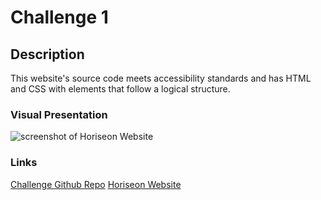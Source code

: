 # Challenge 1

## Description

This website's source code meets accessibility standards and has HTML and CSS with elements that follow a logical structure.

### Visual Presentation

![screenshot of Horiseon Website](Jessica_Bootcamp_challenge1_index.html.png)

### Links

[Challenge Github Repo](https://github.com/jessicashong/challenge1)
[Horiseon Website](https://jessicashong.github.io/challenge1/)
